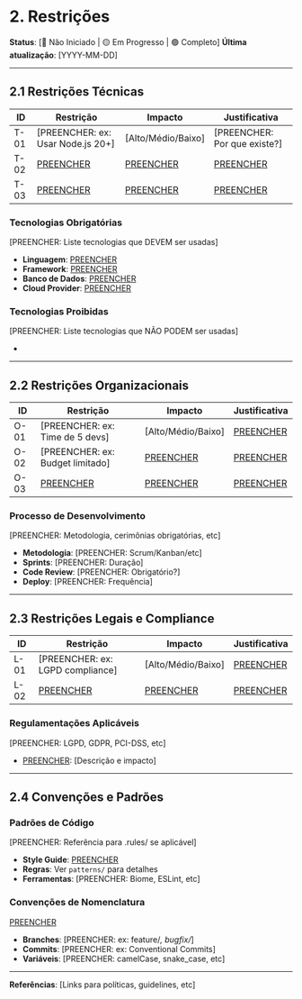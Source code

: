 # 2. Restrições
<!-- markdownlint-disable MD012 MD029 MD031 MD032 MD036 -->

**Status**: [🔴 Não Iniciado | 🟡 Em Progresso | 🟢 Completo]
**Última atualização**: [YYYY-MM-DD]

---

## 2.1 Restrições Técnicas

| ID | Restrição | Impacto | Justificativa |
|----|-----------|---------|---------------|
| T-01 | [PREENCHER: ex: Usar Node.js 20+] | [Alto/Médio/Baixo] | [PREENCHER: Por que existe?] |
| T-02 | [PREENCHER] | [PREENCHER] | [PREENCHER] |
| T-03 | [PREENCHER] | [PREENCHER] | [PREENCHER] |

### Tecnologias Obrigatórias

[PREENCHER: Liste tecnologias que DEVEM ser usadas]

- **Linguagem**: [PREENCHER]
- **Framework**: [PREENCHER]
- **Banco de Dados**: [PREENCHER]
- **Cloud Provider**: [PREENCHER]

### Tecnologias Proibidas

[PREENCHER: Liste tecnologias que NÃO PODEM ser usadas]

- [PREENCHER]: [Motivo]

---

## 2.2 Restrições Organizacionais

| ID | Restrição | Impacto | Justificativa |
|----|-----------|---------|---------------|
| O-01 | [PREENCHER: ex: Time de 5 devs] | [Alto/Médio/Baixo] | [PREENCHER] |
| O-02 | [PREENCHER: ex: Budget limitado] | [PREENCHER] | [PREENCHER] |
| O-03 | [PREENCHER] | [PREENCHER] | [PREENCHER] |

### Processo de Desenvolvimento

[PREENCHER: Metodologia, cerimônias obrigatórias, etc]

- **Metodologia**: [PREENCHER: Scrum/Kanban/etc]
- **Sprints**: [PREENCHER: Duração]
- **Code Review**: [PREENCHER: Obrigatório?]
- **Deploy**: [PREENCHER: Frequência]

---

## 2.3 Restrições Legais e Compliance

| ID | Restrição | Impacto | Justificativa |
|----|-----------|---------|---------------|
| L-01 | [PREENCHER: ex: LGPD compliance] | [Alto/Médio/Baixo] | [PREENCHER] |
| L-02 | [PREENCHER] | [PREENCHER] | [PREENCHER] |

### Regulamentações Aplicáveis

[PREENCHER: LGPD, GDPR, PCI-DSS, etc]

- [PREENCHER]: [Descrição e impacto]

---

## 2.4 Convenções e Padrões

### Padrões de Código

[PREENCHER: Referência para .rules/ se aplicável]

- **Style Guide**: [PREENCHER]
- **Regras**: Ver `patterns/` para detalhes
- **Ferramentas**: [PREENCHER: Biome, ESLint, etc]

### Convenções de Nomenclatura

[PREENCHER]

- **Branches**: [PREENCHER: ex: feature/*, bugfix/*]
- **Commits**: [PREENCHER: ex: Conventional Commits]
- **Variáveis**: [PREENCHER: camelCase, snake_case, etc]

---

**Referências**: [Links para políticas, guidelines, etc]
